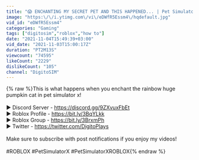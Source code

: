 ```yaml
---
title: "😱 ENCHANTING MY SECRET PET AND THIS HAPPENED... | Pet Simulator X"
image: "https:\/\/i.ytimg.com\/vi\/eDWfR5Essm4\/hqdefault.jpg"
vid_id: "eDWfR5Essm4"
categories: "Gaming"
tags: ["digitosim","roblox","how to"]
date: "2021-11-04T15:49:39+03:00"
vid_date: "2021-11-03T15:00:17Z"
duration: "PT2M13S"
viewcount: "74595"
likeCount: "2229"
dislikeCount: "105"
channel: "DigitoSIM"
---
```

{% raw %}This is what happens when you enchant the rainbow huge pumpkin cat in pet simulator x!<br /><br />▶ Discord Server - <a rel="nofollow" target="blank" href="https://discord.gg/9ZXvuxFbEt">https://discord.gg/9ZXvuxFbEt</a><br />▶ Roblox Profile - <a rel="nofollow" target="blank" href="https://bit.ly/3BqYLkk">https://bit.ly/3BqYLkk</a><br />▶ Roblox Group - <a rel="nofollow" target="blank" href="https://bit.ly/3BrxmPh">https://bit.ly/3BrxmPh</a><br />▶ Twitter - <a rel="nofollow" target="blank" href="https://twitter.com/DigitoPlays">https://twitter.com/DigitoPlays</a><br /><br />Make sure to subscribe with post notifications if you enjoy my videos!<br /><br />#ROBLOX #PetSimulatorX #PetSimulatorXROBLOX{% endraw %}
